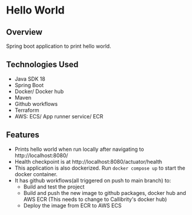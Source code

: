 # Hello World

## Overview
Spring boot application to print hello world.

## Technologies Used
- Java SDK 18
- Spring Boot
- Docker/ Docker hub
- Maven
- Github workflows
- Terraform
- AWS: ECS/ App runner service/ ECR

## Features
- Prints hello world when run locally after navigating to http://localhost:8080/
- Health checkpoint is at http://localhost:8080/actuator/health
- This application is also dockerized. Run `docker compose up` to start the docker container.
- It has github workflows(all triggered on push to main branch) to:
  - Build and test the project
  - Build and push the new image to github packages, docker hub and AWS ECR (This needs to change to Callibrity's docker hub)
  - Deploy the image from ECR to AWS ECS
